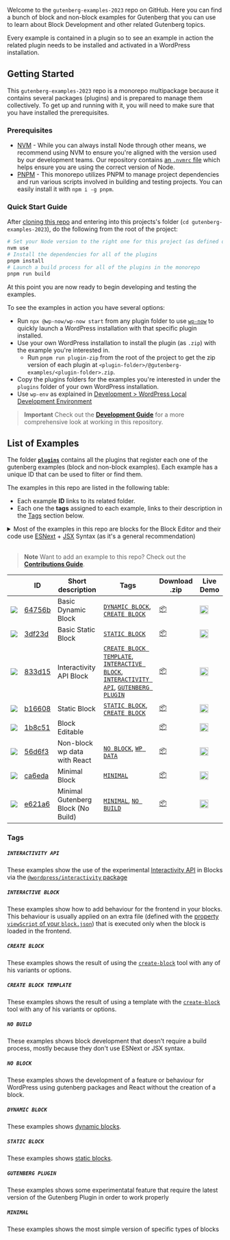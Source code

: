 Welcome to the `gutenberg-examples-2023` repo on GitHub. Here you can find a bunch of block and non-block examples for Gutenberg that you can use to learn about Block Development and other related Gutenberg topics.

Every example is contained in a plugin so to see an example in action the related plugin needs to be installed and activated in a WordPress installation.

## Getting Started

This `gutenberg-examples-2023` repo is a monorepo multipackage because it contains several packages (plugins) and is prepared to manage them collectively. To get up and running with it, you will need to make sure that you have installed the prerequisites.

### Prerequisites

- [NVM](https://github.com/nvm-sh/nvm#installing-and-updating) - While you can always install Node through other means, we recommend using NVM to ensure you're aligned with the version used by our development teams. Our repository contains [an `.nvmrc` file](.nvmrc) which helps ensure you are using the correct version of Node.
- [PNPM](https://pnpm.io/installation) - This monorepo utilizes PNPM to manage project dependencies and run various scripts involved in building and testing projects. You can easily install it with `npm i -g pnpm`.

### Quick Start Guide

After [cloning this repo](https://docs.github.com/en/repositories/creating-and-managing-repositories/cloning-a-repository) and entering into this projects's folder (`cd gutenberg-examples-2023`), do the following from the root of the project:

```bash
# Set your Node version to the right one for this project (as defined on .nvmrc)
nvm use
# Install the dependencies for all of the plugins
pnpm install
# Launch a build process for all of the plugins in the monorepo
pnpm run build
```

At this point you are now ready to begin developing and testing the examples.

To see the examples in action you have several options:

- Run `npx @wp-now/wp-now start` from any plugin folder to use [`wp-now`](https://github.com/WordPress/playground-tools/tree/trunk/packages/wp-now) to quickly launch a WordPress installation with that specific plugin installed.
- Use your own WordPress installation to install the plugin (as `.zip`) with the example you're interested in.
  - Run `pnpm run plugin-zip` from the root of the project to get the zip version of each plugin at `<plugin-folder>/@gutenberg-examples/<plugin-folder>.zip`.
- Copy the plugins folders for the examples you're interested in under the `plugins` folder of your own WordPress installation.
- Use `wp-env` as explained in [Development > WordPress Local Development Environment](DEVELOPMENT.md##wordpress-local-development-environment)

> **Important**
> Check out the [**Development Guide**](https://github.com/wordpress-juanmaguitar/gutenberg-examples-2023/blob/trunk/DEVELOPMENT.md) for a more comprehensive look at working in this repository.

## List of Examples

The folder [**`plugins`**](plugins) contains all the plugins that register each one of the gutenberg examples (block and non-block examples). Each example has a unique ID that can be used to filter or find them.

The examples in this repo are listed in the following table:

- Each example **ID** links to its related folder.
- Each one the **tags** assigned to each example, links to their description in the [Tags](#tags) section below.

<details>
  <summary>Most of the examples in this repo are blocks for the Block Editor and their code use <a href="https://developer.wordpress.org/block-editor/how-to-guides/javascript/esnext-js/">ESNext</a> + <a href="https://legacy.reactjs.org/docs/introducing-jsx.html">JSX</a> Syntax (as it's a general recommendation)</summary>
<br>  
<p><em>Most of the examples in this repo showcase a specific type of block that can be used in the Block Editor. Those examples that doesn't specifically register a block for the Block Editor are labelled with the tag <code>NO-BLOCK</code>.</em></p>

<p><em>There are some examples in this repo that doesn't use ESNext or JSX Syntax so they don't need to run any build process. These examples are labelled with the tag <code>NO-BUILD</code>.</em></p>
</details>
<br>

> **Note**
> Want to add an example to this repo? Check out the [**Contributions Guide**](https://github.com/wordpress-juanmaguitar/gutenberg-examples-2023/blob/trunk/CONTRIBUTIONS.md).


<!-- Please, do not remove these @TABLE EXAMPLES BEGIN and @TABLE EXAMPLES END comments or modify the table inside. This table is automatically generated from the data at data/examples.json and data/tags.json -->
<!-- @TABLE EXAMPLES BEGIN -->
|                                               | ID                                                 | Short description                  | Tags                                                                                                                                                                             | Download .zip                                                                                                                                                    | Live Demo                                                                                                                                                                                                                                                                                                                                                                                                                                                                                                                                                                                                                                                                                                                                                                                         |
| --------------------------------------------- | -------------------------------------------------- | ---------------------------------- | -------------------------------------------------------------------------------------------------------------------------------------------------------------------------------- | ---------------------------------------------------------------------------------------------------------------------------------------------------------------- | ------------------------------------------------------------------------------------------------------------------------------------------------------------------------------------------------------------------------------------------------------------------------------------------------------------------------------------------------------------------------------------------------------------------------------------------------------------------------------------------------------------------------------------------------------------------------------------------------------------------------------------------------------------------------------------------------------------------------------------------------------------------------------------------------- |
| ![](https://placehold.co/15x15/64756b/64756b) | [64756b](./plugins/dynamic-block-64756b)           | Basic Dynamic Block                | [`DYNAMIC BLOCK`](#dynamic-block), [`CREATE BLOCK`](#create-block)                                                                                                               | <a href="https://raw.githubusercontent.com/wordpress-juanmaguitar/gutenberg-examples-2023/deploy/zips/dynamic-block-64756b.zip" target="_blank">📦</a>           | <a href="https://playground.wordpress.net/#%7B%22landingPage%22:%22/wp-admin/plugins.php%22,%22steps%22:%5B%7B%22step%22:%22login%22,%22username%22:%22admin%22,%22password%22:%22password%22%7D,%7B%22step%22:%22mkdir%22,%22path%22:%22/downloads%22%7D,%7B%22step%22:%22writeFile%22,%22path%22:%22/downloads/plugin.zip%22,%22data%22:%7B%22resource%22:%22url%22,%22url%22:%22https://raw.githubusercontent.com/wordpress-juanmaguitar/gutenberg-examples-2023/deploy/zips/dynamic-block-64756b.zip%22,%22caption%22:%22Downloading%20plugin...%22%7D%7D,%7B%22step%22:%22installPlugin%22,%22pluginZipFile%22:%7B%22resource%22:%22vfs%22,%22path%22:%22/downloads/plugin.zip%22%7D%7D%5D%7D" target="_blank"><img width="20" src="https://skillicons.dev/icons?i=wordpress"></a>           |
| ![](https://placehold.co/15x15/3df23d/3df23d) | [3df23d](./plugins/basic-block-3df23d)             | Basic Static Block                 | [`STATIC BLOCK`](#static-block)                                                                                                                                                  | <a href="https://raw.githubusercontent.com/wordpress-juanmaguitar/gutenberg-examples-2023/deploy/zips/basic-block-3df23d.zip" target="_blank">📦</a>             | <a href="https://playground.wordpress.net/#%7B%22landingPage%22:%22/wp-admin/plugins.php%22,%22steps%22:%5B%7B%22step%22:%22login%22,%22username%22:%22admin%22,%22password%22:%22password%22%7D,%7B%22step%22:%22mkdir%22,%22path%22:%22/downloads%22%7D,%7B%22step%22:%22writeFile%22,%22path%22:%22/downloads/plugin.zip%22,%22data%22:%7B%22resource%22:%22url%22,%22url%22:%22https://raw.githubusercontent.com/wordpress-juanmaguitar/gutenberg-examples-2023/deploy/zips/basic-block-3df23d.zip%22,%22caption%22:%22Downloading%20plugin...%22%7D%7D,%7B%22step%22:%22installPlugin%22,%22pluginZipFile%22:%7B%22resource%22:%22vfs%22,%22path%22:%22/downloads/plugin.zip%22%7D%7D%5D%7D" target="_blank"><img width="20" src="https://skillicons.dev/icons?i=wordpress"></a>             |
| ![](https://placehold.co/15x15/833d15/833d15) | [833d15](./plugins/interactive-block-833d15)       | Interactivity API Block            | [`CREATE BLOCK TEMPLATE`](#create-block-template), [`INTERACTIVE BLOCK`](#interactive-block), [`INTERACTIVITY API`](#interactivity-api), [`GUTENBERG PLUGIN`](#gutenberg-plugin) | <a href="https://raw.githubusercontent.com/wordpress-juanmaguitar/gutenberg-examples-2023/deploy/zips/interactive-block-833d15.zip" target="_blank">📦</a>       | <a href="https://playground.wordpress.net/#{%22landingPage%22:%22/wp-admin/plugins.php%22,%22steps%22:[{%22step%22:%22installPlugin%22,%22pluginZipFile%22:{%22resource%22:%22url%22,%22url%22:%22https://raw.githubusercontent.com/wordpress-juanmaguitar/gutenberg-examples-2023/deploy/zips/interactive-block-833d15.zip%22}},{%22step%22:%22installPlugin%22,%22pluginZipFile%22:{%22resource%22:%22wordpress.org/plugins%22,%22slug%22:%22gutenberg%22}},{%22step%22:%22login%22,%22username%22:%22admin%22,%22password%22:%22password%22}]}" target="_blank"><img width="20" src="https://skillicons.dev/icons?i=wordpress"></a>                                                                                                                                                            |
| ![](https://placehold.co/15x15/b16608/b16608) | [b16608](./plugins/static-block-b16608)            | Static Block                       | [`STATIC BLOCK`](#static-block), [`CREATE BLOCK`](#create-block)                                                                                                                 | <a href="https://raw.githubusercontent.com/wordpress-juanmaguitar/gutenberg-examples-2023/deploy/zips/static-block-b16608.zip" target="_blank">📦</a>            | <a href="https://playground.wordpress.net/#%7B%22landingPage%22:%22/wp-admin/plugins.php%22,%22steps%22:%5B%7B%22step%22:%22login%22,%22username%22:%22admin%22,%22password%22:%22password%22%7D,%7B%22step%22:%22mkdir%22,%22path%22:%22/downloads%22%7D,%7B%22step%22:%22writeFile%22,%22path%22:%22/downloads/plugin.zip%22,%22data%22:%7B%22resource%22:%22url%22,%22url%22:%22https://raw.githubusercontent.com/wordpress-juanmaguitar/gutenberg-examples-2023/deploy/zips/static-block-b16608.zip%22,%22caption%22:%22Downloading%20plugin...%22%7D%7D,%7B%22step%22:%22installPlugin%22,%22pluginZipFile%22:%7B%22resource%22:%22vfs%22,%22path%22:%22/downloads/plugin.zip%22%7D%7D%5D%7D" target="_blank"><img width="20" src="https://skillicons.dev/icons?i=wordpress"></a>            |
| ![](https://placehold.co/15x15/1b8c51/1b8c51) | [1b8c51](./plugins/editable-block-1b8c51)          | Block Editable                     |                                                                                                                                                                                  | <a href="https://raw.githubusercontent.com/wordpress-juanmaguitar/gutenberg-examples-2023/deploy/zips/editable-block-1b8c51.zip" target="_blank">📦</a>          | <a href="https://playground.wordpress.net/#%7B%22landingPage%22:%22/wp-admin/plugins.php%22,%22steps%22:%5B%7B%22step%22:%22login%22,%22username%22:%22admin%22,%22password%22:%22password%22%7D,%7B%22step%22:%22mkdir%22,%22path%22:%22/downloads%22%7D,%7B%22step%22:%22writeFile%22,%22path%22:%22/downloads/plugin.zip%22,%22data%22:%7B%22resource%22:%22url%22,%22url%22:%22https://raw.githubusercontent.com/wordpress-juanmaguitar/gutenberg-examples-2023/deploy/zips/editable-block-1b8c51.zip%22,%22caption%22:%22Downloading%20plugin...%22%7D%7D,%7B%22step%22:%22installPlugin%22,%22pluginZipFile%22:%7B%22resource%22:%22vfs%22,%22path%22:%22/downloads/plugin.zip%22%7D%7D%5D%7D" target="_blank"><img width="20" src="https://skillicons.dev/icons?i=wordpress"></a>          |
| ![](https://placehold.co/15x15/56d6f3/56d6f3) | [56d6f3](./plugins/non-block-react-wp-data-56d6f3) | Non-block wp data with React       | [`NO BLOCK`](#no-block), [`WP DATA`](#wp-data)                                                                                                                                   | <a href="https://raw.githubusercontent.com/wordpress-juanmaguitar/gutenberg-examples-2023/deploy/zips/non-block-react-wp-data-56d6f3.zip" target="_blank">📦</a> | <a href="https://playground.wordpress.net/#%7B%22landingPage%22:%22/wp-admin/plugins.php%22,%22steps%22:%5B%7B%22step%22:%22login%22,%22username%22:%22admin%22,%22password%22:%22password%22%7D,%7B%22step%22:%22mkdir%22,%22path%22:%22/downloads%22%7D,%7B%22step%22:%22writeFile%22,%22path%22:%22/downloads/plugin.zip%22,%22data%22:%7B%22resource%22:%22url%22,%22url%22:%22https://raw.githubusercontent.com/wordpress-juanmaguitar/gutenberg-examples-2023/deploy/zips/non-block-react-wp-data-56d6f3.zip%22,%22caption%22:%22Downloading%20plugin...%22%7D%7D,%7B%22step%22:%22installPlugin%22,%22pluginZipFile%22:%7B%22resource%22:%22vfs%22,%22path%22:%22/downloads/plugin.zip%22%7D%7D%5D%7D" target="_blank"><img width="20" src="https://skillicons.dev/icons?i=wordpress"></a> |
| ![](https://placehold.co/15x15/ca6eda/ca6eda) | [ca6eda](./plugins/minimal-block-ca6eda)           | Minimal Block                      | [`MINIMAL`](#minimal)                                                                                                                                                            | <a href="https://raw.githubusercontent.com/wordpress-juanmaguitar/gutenberg-examples-2023/deploy/zips/minimal-block-ca6eda.zip" target="_blank">📦</a>           | <a href="https://playground.wordpress.net/#%7B%22landingPage%22:%22/wp-admin/plugins.php%22,%22steps%22:%5B%7B%22step%22:%22login%22,%22username%22:%22admin%22,%22password%22:%22password%22%7D,%7B%22step%22:%22mkdir%22,%22path%22:%22/downloads%22%7D,%7B%22step%22:%22writeFile%22,%22path%22:%22/downloads/plugin.zip%22,%22data%22:%7B%22resource%22:%22url%22,%22url%22:%22https://raw.githubusercontent.com/wordpress-juanmaguitar/gutenberg-examples-2023/deploy/zips/minimal-block-ca6eda.zip%22,%22caption%22:%22Downloading%20plugin...%22%7D%7D,%7B%22step%22:%22installPlugin%22,%22pluginZipFile%22:%7B%22resource%22:%22vfs%22,%22path%22:%22/downloads/plugin.zip%22%7D%7D%5D%7D" target="_blank"><img width="20" src="https://skillicons.dev/icons?i=wordpress"></a>           |
| ![](https://placehold.co/15x15/e621a6/e621a6) | [e621a6](./plugins/minimal-block-no-build-e621a6)  | Minimal Gutenberg Block (No Build) | [`MINIMAL`](#minimal), [`NO BUILD`](#no-build)                                                                                                                                   | <a href="https://raw.githubusercontent.com/wordpress-juanmaguitar/gutenberg-examples-2023/deploy/zips/minimal-block-no-build-e621a6.zip" target="_blank">📦</a>  | <a href="https://playground.wordpress.net/#%7B%22landingPage%22:%22/wp-admin/plugins.php%22,%22steps%22:%5B%7B%22step%22:%22login%22,%22username%22:%22admin%22,%22password%22:%22password%22%7D,%7B%22step%22:%22mkdir%22,%22path%22:%22/downloads%22%7D,%7B%22step%22:%22writeFile%22,%22path%22:%22/downloads/plugin.zip%22,%22data%22:%7B%22resource%22:%22url%22,%22url%22:%22https://raw.githubusercontent.com/wordpress-juanmaguitar/gutenberg-examples-2023/deploy/zips/minimal-block-no-build-e621a6.zip%22,%22caption%22:%22Downloading%20plugin...%22%7D%7D,%7B%22step%22:%22installPlugin%22,%22pluginZipFile%22:%7B%22resource%22:%22vfs%22,%22path%22:%22/downloads/plugin.zip%22%7D%7D%5D%7D" target="_blank"><img width="20" src="https://skillicons.dev/icons?i=wordpress"></a>  |
<!-- @TABLE EXAMPLES END -->

### Tags

##### `INTERACTIVITY API`

These examples show the use of the experimental [Interactivity API](https://make.wordpress.org/core/2023/03/30/proposal-the-interactivity-api-a-better-developer-experience-in-building-interactive-blocks/) in Blocks via the [`@wordpress/interactivity` package](https://github.com/WordPress/gutenberg/blob/trunk/packages/interactivity/README.md)

##### `INTERACTIVE BLOCK`

These examples show how to add behaviour for the frontend in your blocks. This behaviour is usually applied on an extra file (defined with the [property `viewScript` of your `block.json`](https://developer.wordpress.org/block-editor/reference-guides/block-api/block-metadata/#view-script)) that is executed only when the block is loaded in the frontend.

##### `CREATE BLOCK`

These examples shows the result of using the [`create-block`](https://developer.wordpress.org/block-editor/reference-guides/packages/packages-create-block/) tool with any of his variants or options.

##### `CREATE BLOCK TEMPLATE`

These examples shows the result of using a template with the [`create-block`](https://developer.wordpress.org/block-editor/reference-guides/packages/packages-create-block/) tool with any of his variants or options.

##### `NO BUILD`

These examples shows block development that doesn't require a build process, mostly because they don't use ESNext or JSX syntax.

##### `NO BLOCK`

These examples shows the development of a feature or behaviour for WordPress using gutenberg packages and React without the creation of a block.

##### `DYNAMIC BLOCK`

These examples shows [dynamic blocks](https://developer.wordpress.org/block-editor/getting-started/glossary/#dynamic-block).

##### `STATIC BLOCK`

These examples shows [static blocks](https://developer.wordpress.org/block-editor/getting-started/glossary/#static-block).

##### `GUTENBERG PLUGIN`

These examples shows some experimentatal feature that require the latest version of the Gutenberg Plugin in order to work properly

##### `MINIMAL`

These examples shows the most simple version of specific types of blocks 

